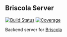 Briscola Server
-------------
[![Build Status](https://travis-ci.org/19506jk/briscola.svg?branch=master)](https://travis-ci.org/19506jk/briscola) [![Coverage](https://codecov.io/gh/19506jk/briscola/branch/master/graphs/badge.svg)](https://codecov.io/gh/19506jk/briscola)

Backend server for [Briscola](https://github.com/19506jk/briscola)